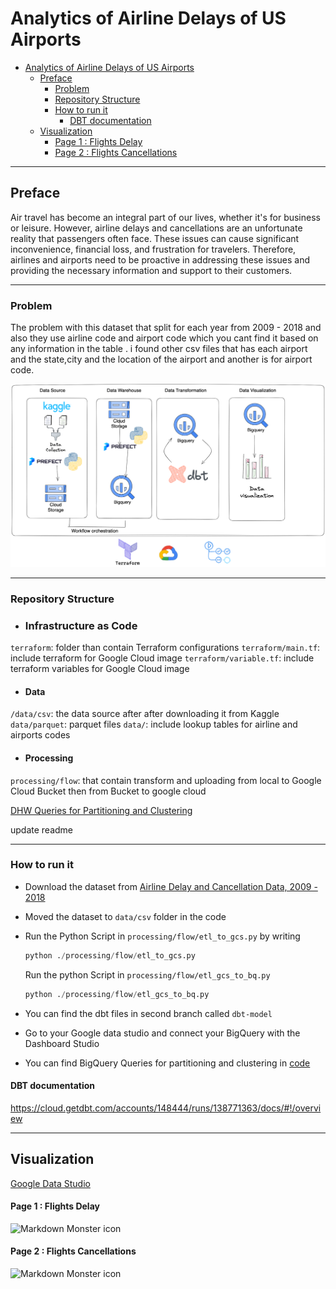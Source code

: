 
# Analytics of Airline Delays of US Airports
- [Analytics of Airline Delays of US Airports](#analytics-of-airline-delays-of-us-airports)
  - [Preface](#preface)
    - [Problem](#problem)
    - [Repository Structure](#repository-structure)
    - [How to run it](#how-to-run-it)
      - [DBT documentation](#dbt-documentation)
  - [Visualization](#visualization)
      - [Page 1 : Flights Delay](#page-1--flights-delay)
      - [Page 2 : Flights Cancellations](#page-2--flights-cancellations)

***
## Preface 
Air travel has become an integral part of our lives, whether it's for business or leisure. However, airline delays and cancellations are an unfortunate reality that passengers often face. These issues can cause significant inconvenience, financial loss, and frustration for travelers. Therefore, airlines and airports need to be proactive in addressing these issues and providing the necessary information and support to their customers.

***
### Problem
The problem with this dataset that split for each year from 2009 - 2018 and also they use airline code and airport code which you cant find it based on any information in the table . i found other csv files that has each airport and the state,city and the location of the airport and another is for airport code.
<!-- style="float: left; margin-right: 10px;" -->

<!-- [System ](./system-structure.png) -->
<img src="./system-structure.png"
     alt="Markdown Monster icon"
     />

***

### Repository Structure

- ### Infrastructure as Code
`terraform`: folder than contain Terraform configurations
`terraform/main.tf`: include terraform for Google Cloud image
`terraform/variable.tf`: include terraform variables for Google Cloud image
- #### Data
`/data/csv`: the data source after after downloading it from Kaggle
`data/parquet`: parquet files
`data/`: include lookup tables for airline and airports codes

- #### Processing

`processing/flow`: that contain transform and uploading from local to Google Cloud Bucket then from Bucket to google cloud

[DHW Queries for Partitioning and Clustering](./DHW-queries)

update readme
***
### How to run it
-  Download the dataset from [Airline Delay and Cancellation Data, 2009 - 2018
 ](https://www.kaggle.com/datasets/yuanyuwendymu/airline-delay-and-cancellation-data-2009-2018)

- Moved the dataset to `data/csv` folder in the code 

- Run the Python Script in `processing/flow/etl_to_gcs.py` by writing 
  ```python
  python ./processing/flow/etl_to_gcs.py    
  ```
   Run the python Script in `processing/flow/etl_gcs_to_bq.py`
  ```python
  python ./processing/flow/etl_gcs_to_bq.py 
  ```
- You can find the dbt files in second branch called `dbt-model`

- Go to your Google data studio and connect your BigQuery with the Dashboard Studio 
  
- You can find BigQuery Queries for partitioning and clustering in [code](./DHW-queries.md)
  
#### DBT documentation


https://cloud.getdbt.com/accounts/148444/runs/138771363/docs/#!/overview

<!-- ## Introduction
The Airline delays and cancellations in USA between 2009 and 2018 datasets contain 28 columns and for the process we should clean the data and implement the following:




- Extract the data 
- Exploring the data to have better knowledge about the columns 
- Clean the data (depend on your way of implementation Like Delete NaN rows , find Mean of number etc)
- find the right types of the data
- Terraform setup (IaC) with database schema(optional)
- Data ingestion :
  - Batch/Workflow orchestration (Prefect)
- Data warehouse: Tables are partitioned and clustered 
- Transformations: (DBT)
- Dashboard : Google dashboard
 -->

<!-- *** -->





<!-- ## Dataset Description

There are two types of data in the dataset - zipped csv files.

```python
    Index(['FL_DATE', 'OP_CARRIER', 'OP_CARRIER_FL_NUM', 'ORIGIN', 'DEST',
       'CRS_DEP_TIME', 'DEP_TIME', 'DEP_DELAY', 'TAXI_OUT', 'WHEELS_OFF',
       'WHEELS_ON', 'TAXI_IN', 'CRS_ARR_TIME', 'ARR_TIME', 'ARR_DELAY',
       'CANCELLED', 'CANCELLATION_CODE', 'DIVERTED', 'CRS_ELAPSED_TIME',
       'ACTUAL_ELAPSED_TIME', 'AIR_TIME', 'DISTANCE', 'CARRIER_DELAY',
       'WEATHER_DELAY', 'NAS_DELAY', 'SECURITY_DELAY', 'LATE_AIRCRAFT_DELAY',
       'Unnamed: 27'],


'FL_DATE': The flight date.

'OP_CARRIER': The airline carrier code.
'OP_CARRIER_FL_NUM': The flight number for that airline carrier.

'ORIGIN': The airport code for the origin airport.

'DEST': The airport code for the destination airport.

'CRS_DEP_TIME': The scheduled departure time.

'DEP_TIME': The actual departure time.
'DEP_DELAY': The difference in minutes between the scheduled and actual departure time.

'TAXI_OUT': The amount of time in minutes it took for the plane to taxi from the gate to the runway.
'WHEELS_OFF': The actual time when the plane left the gate.
'CRS_ELAPSED_TIME': The scheduled flight time in minutes.
'ACTUAL_ELAPSED_TIME': The actual flight time in minutes.
'AIR_TIME': The amount of time in minutes that the plane was in the air.

'DISTANCE': The distance between the origin and destination airports in miles.

'CARRIER_DELAY': The amount of time in minutes that the delay was due to the airline.
'WEATHER_DELAY': The amount of time in minutes that the delay was due to weather.
'NAS_DELAY': The amount of time in minutes that the delay was due to the National Airspace System.
'SECURITY_DELAY': The amount of time in minutes that the delay was due to security issues.
'LATE_AIRCRAFT_DELAY': The amount of time in minutes that the delay was due to a previous flight using the same aircraft arriving late.
``` -->

***
<!-- # Setup
```
.Repo
├── config.yml
├── code
│   ├── data-EDA.ipynb
│   └── on-simplicity-in-technology.markdown
├── data
│   ├── csv 
│   │    ├── 2009.csv
│   │    ├── 2010.csv
│   │    ├── 2011.csv
│   │    ├── 2012.csv
│   │    ├── 2013.csv
│   │    ├── 2014.csv
│   │    ├── 2015.csv
│   │    ├── 2016.csv
│   │    ├── 2017.csv
│   │    ├── 2018.csv
│   └── post.html
│   └── header.html
├── terraform
│   ├── main.tf
│   └── terraform.tfstate
│   └── variables.tf
└── readme.md

```

***
# Goals 
1- Reading Data 

2- Terraform Setup 

3- Prefect flow

4- DBT 

5- Spark or Kafka 
 -->

## Visualization 
[Google Data Studio](https://lookerstudio.google.com/reporting/ef3dd913-eeed-481a-b826-652544b487d9)

#### Page 1 : Flights Delay
<img src="./dashboard-page-1.png"
     alt="Markdown Monster icon"
     />

#### Page 2 : Flights Cancellations
<img src="./dashboard-page-2.png"
     alt="Markdown Monster icon"
     />